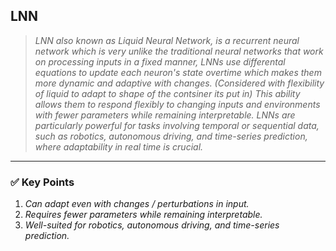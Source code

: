 **LNN**
---


> *LNN also known as Liquid Neural Network, is a recurrent neural network which is very unlike the traditional neural networks that work on processing inputs in a fixed manner, LNNs use differental equations to update each neuron's state overtime which makes them more dynamic and adaptive with changes. (Considered with flexibility of liquid to adapt to shape of the contsiner its put in) This ability allows them to respond flexibly to changing inputs and environments with fewer parameters while remaining interpretable. LNNs are particularly powerful for tasks involving temporal or sequential data, such as robotics, autonomous driving, and time-series prediction, where adaptability in real time is crucial.*
  

---

### ✅ Key Points
1. *Can adapt even with changes / perturbations in input.*  
2. *Requires fewer parameters while remaining interpretable.*  
3. *Well-suited for robotics, autonomous driving, and time-series prediction.*  
